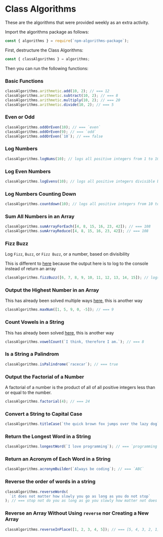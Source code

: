 # Class Algorithms

These are the algorithms that were provided weekly as an extra activity.

Import the algorithms package as follows:

```js
const { algorithms } = require(`npm-algorithms-package`);
```

First, destructure the Class Algorithms:

```js
const { classAlgorithms } = algorithms;
```

Then you can run the following functions:

### Basic Functions

```js
classAlgorithms.arithmetic.add(10, 2); // === 12
classAlgorithms.arithmetic.subtract(10, 2); // === 8
classAlgorithms.arithmetic.multiply(10, 2); // === 20
classAlgorithms.arithmetic.divide(10, 2); // === 5
```

### Even or Odd

```js
classAlgorithms.oddOrEven(10); // === `even`
classAlgorithms.oddOrEven(9); // === `odd`
classAlgorithms.oddOrEven(`10`); // === false
```

### Log Numbers

```js
classAlgorithms.logNums(10); // logs all positive integers from 1 to 10 (function logs, no return)
```

### Log Even Numbers

```js
classAlgorithms.logEvens(10); // logs all positive integers divisible by 2 (with return)
```

### Log Numbers Counting Down

```js
classAlgorithms.countdown(10); // logs all positive integers from 10 to 1 (with return)
```

### Sum All Numbers in an Array

```js
classAlgorithms.sumArrayForEach([4, 8, 15, 16, 23, 42]); // === 108
classAlgorithms.sumArrayReduce([4, 8, 15, 16, 23, 42]); // === 108
```

### Fizz Buzz

Log `Fizz`, `Buzz`, or `Fizz Buzz`, or a number, based on divisibility

This is different to [here](../binarySearch/fizzBuzz.js) because the output here is to log to the console instead of return an array

```js
classAlgorithms.fizzBuzz([6, 7, 8, 9, 10, 11, 12, 13, 14, 15]); // logs Fizz, 7, 8, Fizz, Buzz, 11, Fizz, 13, 14, Fizz Buzz sequentially to the console
```

### Output the Highest Number in an Array

This has already been solved multiple ways [here](../preClassDrills/maxNum.js), this is another way

```js
classAlgorithms.maxNum([1, 5, 9, 0, -5]); // === 9
```

### Count Vowels in a String

This has already been solved [here](../preClassDrills/numVowels.js), this is another way

```js
classAlgorithms.vowelCount(`I think, therefore I am.`); // === 8
```

### Is a String a Palindrom

```js
classAlgorithms.isPalindrome(`racecar`); // === true
```

### Output the Factorial of a Number

A factorial of a number is the product of all of all positive integers less than or equal to the number.

```js
classAlgorithms.factorial(4); // === 24
```

### Convert a String to Capital Case

```js
classAlgorithms.titleCase(`the quick brown fox jumps over the lazy dog`); // === `The Quick Brown Fox Jumps Over The Lazy Dog`
```

### Return the Longest Word in a String

```js
classAlgorithms.longestWord(`I love programming`); // === `programming`
```

### Return an Acronym of Each Word in a String

```js
classAlgorithms.acronymBuilder(`Always be coding`); // === `ABC`
```

### Reverse the order of words in a string

```js
classAlgorithms.reverseWords(
  `it does not matter how slowly you go as long as you do not stop`
); // === stop not do you as long as go you slowly how matter not does it
```

### Reverse an Array Without Using `reverse` nor Creating a New Array

```js
classAlgorithms.reverseInPlace([1, 2, 3, 4, 5]); // === [5, 4, 3, 2, 1]
```
